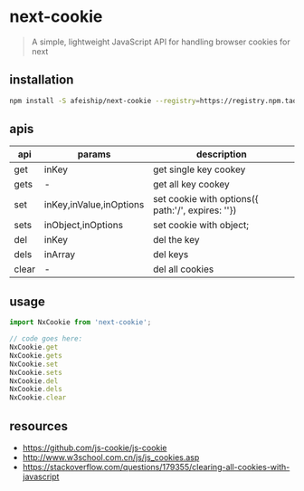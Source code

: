 # next-cookie
> A simple, lightweight JavaScript API for handling browser cookies for next

## installation
```bash
npm install -S afeiship/next-cookie --registry=https://registry.npm.taobao.org
```

## apis
| api   | params                  | description                                       |
| ----- | ----------------------- | ------------------------------------------------- |
| get   | inKey                   | get single key cookey                             |
| gets  | -                       | get all key cookey                                |
| set   | inKey,inValue,inOptions | set cookie with options({ path:'/', expires: ''}) |
| sets  | inObject,inOptions      | set cookie with object;                           |
| del   | inKey                   | del the key                                       |
| dels  | inArray                 | del keys                                          |
| clear | -                       | del all cookies                                   |

## usage
```js
import NxCookie from 'next-cookie';

// code goes here:
NxCookie.get
NxCookie.gets
NxCookie.set
NxCookie.sets
NxCookie.del
NxCookie.dels
NxCookie.clear
```

## resources
- https://github.com/js-cookie/js-cookie
- http://www.w3school.com.cn/js/js_cookies.asp
- https://stackoverflow.com/questions/179355/clearing-all-cookies-with-javascript
